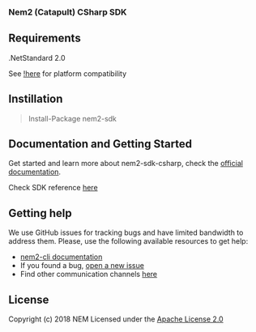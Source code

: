 ### Nem2 (Catapult) CSharp SDK

## Requirements
.NetStandard 2.0

See [!here](https://docs.microsoft.com/en-us/dotnet/standard/net-standard) for platform compatibility

## Instillation 

> Install-Package nem2-sdk

## Documentation and Getting Started

Get started and learn more about nem2-sdk-csharp, check the [official documentation][docs].

Check SDK reference [here][sdk-ref]

## Getting help

We use GitHub issues for tracking bugs and have limited bandwidth to address them.
Please, use the following available resources to get help:

- [nem2-cli documentation][docs]
- If you found a bug, [open a new issue][issues]
- Find other communication channels [here][communication-channels]

## License

Copyright (c) 2018 NEM
Licensed under the [Apache License 2.0](LICENSE)

[self]: https://github.com/nemtech/nem2-sdk-csharp
[docs]: http://nemtech.github.io/getting-started/setup-workstation.html
[issues]: https://github.com/nemtech/nem2-sdk-csharp/issues
[sdk-ref]: http://nemtech.github.io/nem2-sdk-csharp
[communication-channels]: https://nemtech.github.io/